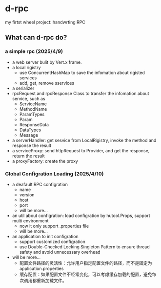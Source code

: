 # d-rpc
my firtst wheel project: handwrting RPC

## What can d-rpc do?
### a simple rpc (2025/4/9)
- a web server bulit by Vert.x frame.
- a local rigistry
  - use ConcurrentHashMap to save the infomation about rigisted services
  - add, get, remove sservices
- a serializer
- rpcRequest and rpcResponse Class to transfer the infomation about service, such as
  - ServiceName
  - MethodName
  - ParamTypes
  - Param
  - ResponseData
  - DataTypes
  - Message
- a serverHandler: get sesvice from LocalRigistry, invoke the method and response the result
- a serviceProxy: send httpRequest to Provider, and get the response, return the result
- a proxyFactory: create the proxy

### Global Configration Loading (2025/4/10)
- a deafault RPC configration
  - name
  - version
  - host
  - port
  - will be more...
- an util about configration: load configration by hutool.Props, support multi environment
  - now it only support .properties file
  - will be more...
- an application to init configration
  - support customized configration
  - use Double-Checked Locking Singleton Pattern to ensure thread safety and avoid unnecessary overhead
- will be more...
  - 配置文件路径的灵活性：允许用户指定配置文件的路径，而不是固定为application.properties
  - 缓存配置：如果配置文件不经常变化，可以考虑缓存加载的配置，避免每次调用都重新加载文件。
